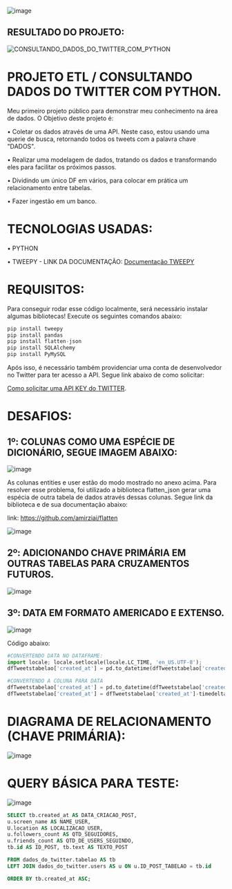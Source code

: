 ![image](https://user-images.githubusercontent.com/78058494/166161865-829573ee-df20-4c84-8aac-828441c97327.png)


## RESULTADO DO PROJETO:
![CONSULTANDO_DADOS_DO_TWITTER_COM_PYTHON](https://user-images.githubusercontent.com/78058494/166161345-5d16caa0-9683-41cd-a2fa-f7c10e771b24.gif)


# PROJETO ETL / CONSULTANDO DADOS DO TWITTER COM PYTHON.

Meu primeiro projeto público para demonstrar meu conhecimento na área de dados. O Objetivo deste projeto é:

• Coletar os dados através de uma API. Neste caso, estou usando uma querie de busca, retornando todos os tweets com a palavra chave "DADOS".

• Realizar uma modelagem de dados, tratando os dados e transformando eles para facilitar os próximos passos.

• Dividindo um único DF em vários, para colocar em prática um relacionamento entre tabelas.

• Fazer ingestão em um banco.

# TECNOLOGIAS USADAS:

• PYTHON

• TWEEPY - LINK DA DOCUMENTAÇÃO: [Documentação TWEEPY](https://www.tweepy.org/)


# REQUISITOS:

Para conseguir rodar esse código localmente, será necessário instalar algumas bibliotecas! Execute os seguintes comandos abaixo:

```python
pip install tweepy
pip install pandas
pip install flatten-json
pip install SQLAlchemy
pip install PyMySQL
```

Após isso, é necessário também providenciar uma conta de desenvolvedor no Twitter para ter acesso a API. Segue link abaixo de como solicitar:



[Como solicitar uma API KEY do TWITTER](https://www.youtube.com/watch?v=p4fZLzKodCg).

# DESAFIOS:

## 1º: COLUNAS COMO UMA ESPÉCIE DE DICIONÁRIO, SEGUE IMAGEM ABAIXO:
![image](https://user-images.githubusercontent.com/78058494/165187939-8954dd36-0236-4071-a228-41a392cdf5c0.png)

As colunas entities  e user estão do modo mostrado no anexo acima. Para resolver esse problema, foi utilizado a biblioteca flatten_json gerar uma espécia de outra tabela de dados através dessas colunas. Segue link da biblioteca e de sua documentação abaixo:

link: https://github.com/amirziai/flatten

![image](https://user-images.githubusercontent.com/78058494/165192557-cbc012c2-fb71-43fb-8a10-1764927b2de9.png)

## 2º: ADICIONANDO CHAVE PRIMÁRIA EM OUTRAS TABELAS PARA CRUZAMENTOS FUTUROS.
![image](https://user-images.githubusercontent.com/78058494/165651768-f78bb241-90eb-429c-b7e2-67d1438a0766.png)

## 3º: DATA EM FORMATO AMERICADO E EXTENSO.
![image](https://user-images.githubusercontent.com/78058494/166162213-46d48ad2-37db-4c78-9671-f8c5755466e9.png)

Código abaixo:

```python
#CONVERTENDO DATA NO DATAFRAME:
import locale; locale.setlocale(locale.LC_TIME, 'en_US.UTF-8'); 
dfTweetstabelao['created_at'] = pd.to_datetime(dfTweetstabelao['created_at'], format='%a %b %d %H:%M:%S %z %Y').dt.strftime('%Y-%m-%d %H:%M:%S')

#CONVERTENDO A COLUNA PARA DATA
dfTweetstabelao['created_at'] = pd.to_datetime(dfTweetstabelao['created_at']) # TRANFORMANDO COLUNA DE STRING PARA DATATIME BR
dfTweetstabelao['created_at'] = dfTweetstabelao['created_at']-timedelta(hours=3) #SUBTRAINDO 3 HORAS (CONVERTENDO UTC PARA BR)
```

# DIAGRAMA DE RELACIONAMENTO (CHAVE PRIMÁRIA):

![image](https://user-images.githubusercontent.com/78058494/166114197-cb2a864a-f73c-4100-94a4-024d990e0148.png)

# QUERY BÁSICA PARA TESTE:
![image](https://user-images.githubusercontent.com/78058494/166163089-af94e371-555d-4b0d-99a4-3f988e8c1dca.png)


```sql
SELECT tb.created_at AS DATA_CRIACAO_POST,
u.screen_name AS NAME_USER,
U.location AS LOCALIZACAO_USER,
u.followers_count AS QTD_SEGUIDORES,
u.friends_count AS QTD_DE_USERS_SEGUINDO,
tb.id AS ID_POST, tb.text AS TEXTO_POST

FROM dados_do_twitter.tabelao AS tb
LEFT JOIN dados_do_twitter.users AS u ON u.ID_POST_TABELAO = tb.id

ORDER BY tb.created_at ASC;
```


